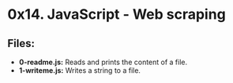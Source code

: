 # 0x14. JavaScript - Web scraping
## Files:
- **0-readme.js:** Reads and prints the content of a file.
- **1-writeme.js:** Writes a string to a file.
